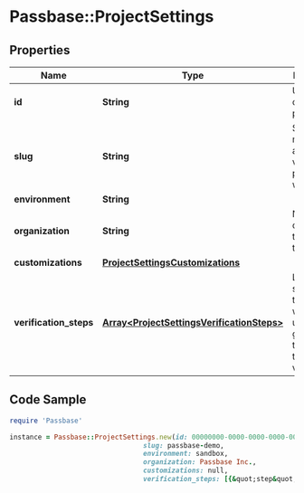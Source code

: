 # Passbase::ProjectSettings

## Properties

Name | Type | Description | Notes
------------ | ------------- | ------------- | -------------
**id** | **String** | Unique ID of the project | [optional] 
**slug** | **String** | Slugs are meant to be a way to verify people just with the link | [optional] 
**environment** | **String** |  | [optional] 
**organization** | **String** | Name of the organization that owns this project | [optional] 
**customizations** | [**ProjectSettingsCustomizations**](ProjectSettingsCustomizations.md) |  | [optional] 
**verification_steps** | [**Array&lt;ProjectSettingsVerificationSteps&gt;**](ProjectSettingsVerificationSteps.md) | List of the steps through which the user must go through to complete their verification  | [optional] 

## Code Sample

```ruby
require 'Passbase'

instance = Passbase::ProjectSettings.new(id: 00000000-0000-0000-0000-000000000000,
                                 slug: passbase-demo,
                                 environment: sandbox,
                                 organization: Passbase Inc.,
                                 customizations: null,
                                 verification_steps: [{&quot;step&quot;:&quot;email&quot;,&quot;resource_types&quot;:[&quot;EMAIL&quot;]},{&quot;step&quot;:&quot;liveness_check&quot;,&quot;resource_types&quot;:[&quot;FACE_VIDEO&quot;]},{&quot;step&quot;:&quot;country&quot;,&quot;resource_types&quot;:[&quot;de&quot;,&quot;us&quot;,&quot;gb&quot;,&quot;ca&quot;]},{&quot;step&quot;:&quot;identity_document_check&quot;,&quot;resource_types&quot;:[&quot;PASSPORT&quot;,&quot;DRIVERS_LICENSE&quot;]},{&quot;step&quot;:&quot;insurance_card_scan&quot;,&quot;resource_types&quot;:[&quot;HEALTH_INSURANCE_CARD&quot;]}])
```


